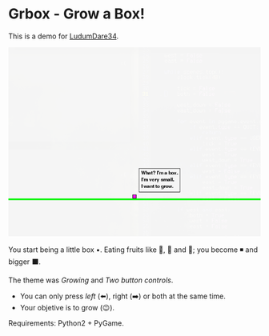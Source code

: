 # Grbox - Grow a Box!

This is a demo for [LudumDare34](http://ludumdare.com/compo/ludum-dare-34/?action=preview&uid=64969).

[![Grbox](grbox-screenshot.png)](http://ludumdare.com/compo/ludum-dare-34/?action=preview&uid=64969)

You start being a little box :black_small_square:. Eating fruits like :apple:, :cherries: and :strawberry:; you become  :black_medium_small_square: and bigger :black_large_square:.

The theme was *Growing* and *Two button controls*.

 * You can only press _left_ (:arrow_left:), right (:arrow_right:) or both at the same time.
 * Your objetive is to grow (:wink:).

Requirements: Python2 + PyGame.
